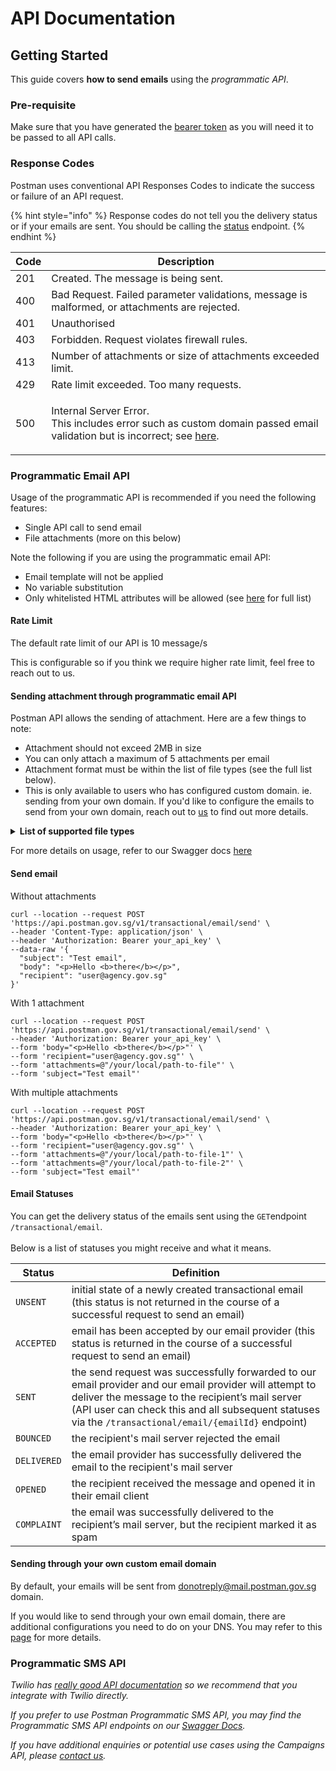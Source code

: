 # API Documentation

## Getting Started

This guide covers **how to send emails** using the _programmatic_ _API_.

### Pre-requisite

Make sure that you have generated the [bearer token](broken-reference) as you will need it to be passed to all API calls.

### Response Codes

Postman uses conventional API Responses Codes to indicate the success or failure of an API request.

{% hint style="info" %}
Response codes do not tell you the delivery status or if your emails are sent. You should be calling the [status](https://api.postman.gov.sg/docs/#/Email/get\_transactional\_email) endpoint.&#x20;
{% endhint %}

| Code | Description                                                                                                                                                                                         |
| ---- | --------------------------------------------------------------------------------------------------------------------------------------------------------------------------------------------------- |
| 201  | Created. The message is being sent.                                                                                                                                                                 |
| 400  | Bad Request. Failed parameter validations, message is malformed, or attachments are rejected.                                                                                                       |
| 401  | Unauthorised                                                                                                                                                                                        |
| 403  | Forbidden. Request violates firewall rules.                                                                                                                                                         |
| 413  | Number of attachments or size of attachments exceeded limit.                                                                                                                                        |
| 429  | Rate limit exceeded. Too many requests.                                                                                                                                                             |
| 500  | <p>Internal Server Error. <br>This includes error such as custom domain passed email validation but is incorrect; see <a href="https://github.com/opengovsg/postmangovsg/issues/1837">here</a>.</p> |

### Programmatic Email API

Usage of the programmatic API is recommended if you need the following features:

* Single API call to send email
* File attachments (more on this below)

Note the following if you are using the programmatic email API:

* Email template will not be applied
* No variable substitution
* Only whitelisted HTML attributes will be allowed (see [here](https://github.com/opengovsg/postmangovsg/blob/15d1d853aa32457f17f400beef3e93249797f520/shared/src/templating/xss-options.ts#L30) for full list)

#### Rate Limit

The default rate limit of our API is 10 message/s

This is configurable so if you think we require higher rate limit, feel free to reach out to us.&#x20;

#### Sending attachment through programmatic email API&#x20;

Postman API allows the sending of attachment. Here are a few things to note:

* Attachment should not exceed 2MB in size
* You can only attach a maximum of 5 attachments per email
* Attachment format must be within the list of file types (see the full list below).
* This is only available to users who has configured custom domain. ie. sending from your own domain. If you'd like to configure the emails to send from your own domain, reach out to [us](https://go.gov.sg/postman-contact-us) to find out more details.&#x20;

<details>

<summary><strong>List of supported file types</strong></summary>

* asc
* avi
* bmp
* csv
* dgn
* docx
* dwf
* dwg
* dxf
* ent
* gif
* jpeg
* jpg
* mpeg
* mpg
* mpp
* odb
* odf
* odg
* ods
* pdf
* png
* pptx
* rtf
* sxc
* sxd
* sxi
* sxw
* tif
* tiff
* txt
* wmv
* xlsx

</details>

For more details on usage, refer to our Swagger docs [here](https://api.postman.gov.sg/docs/#/Email/post\_transactional\_email\_send)

#### Send email

Without attachments

```
curl --location --request POST 'https://api.postman.gov.sg/v1/transactional/email/send' \
--header 'Content-Type: application/json' \
--header 'Authorization: Bearer your_api_key' \
--data-raw '{
  "subject": "Test email",
  "body": "<p>Hello <b>there</b></p>",
  "recipient": "user@agency.gov.sg"
}'
```

With 1 attachment

```
curl --location --request POST 'https://api.postman.gov.sg/v1/transactional/email/send' \
--header 'Authorization: Bearer your_api_key' \
--form 'body="<p>Hello <b>there</b></p>"' \
--form 'recipient="user@agency.gov.sg"' \
--form 'attachments=@"/your/local/path-to-file"' \
--form 'subject="Test email"'
```

With multiple attachments

```
curl --location --request POST 'https://api.postman.gov.sg/v1/transactional/email/send' \
--header 'Authorization: Bearer your_api_key' \
--form 'body="<p>Hello <b>there</b></p>"' \
--form 'recipient="user@agency.gov.sg"' \
--form 'attachments=@"/your/local/path-to-file-1"' \
--form 'attachments=@"/your/local/path-to-file-2"' \
--form 'subject="Test email"'
```

#### Email Statuses

You can get the delivery status of the emails sent using the `GET`endpoint `/transactional/email`. \
\
Below is a list of statuses you might receive and what it means.

| Status      | Definition                                                                                                                                                                                                                                                          |
| ----------- | ------------------------------------------------------------------------------------------------------------------------------------------------------------------------------------------------------------------------------------------------------------------- |
| `UNSENT`    | initial state of a newly created transactional email (this status is not returned in the course of a successful request to send an email)                                                                                                                           |
| `ACCEPTED`  | email has been accepted by our email provider (this status is returned in the course of a successful request to send an email)                                                                                                                                      |
| `SENT`      | the send request was successfully forwarded to our email provider and our email provider will attempt to deliver the message to the recipient’s mail server (API user can check this and all subsequent statuses via the `/transactional/email/{emailId}` endpoint) |
| `BOUNCED`   | the recipient's mail server rejected the email                                                                                                                                                                                                                      |
| `DELIVERED` | the email provider has successfully delivered the email to the recipient's mail server                                                                                                                                                                              |
| `OPENED`    | the recipient received the message and opened it in their email client                                                                                                                                                                                              |
| `COMPLAINT` | the email was successfully delivered to the recipient’s mail server, but the recipient marked it as spam                                                                                                                                                            |

#### Sending through your own custom email domain

By default, your emails will be sent from donotreply@mail.postman.gov.sg domain.

If you would like to send through your own email domain, there are additional configurations you need to do on your DNS. You may refer to this [page](api-faq.md#how-to-set-up-custom-domain) for more details. &#x20;

### Programmatic SMS API

_Twilio has_ [_really good API documentation_](https://www.twilio.com/docs/sms) _so we  recommend that you integrate with Twilio directly._&#x20;

_If you prefer to use Postman Programmatic SMS API, you may find the Programmatic SMS API endpoints on our_ [_Swagger Docs_](https://api.postman.gov.sg/docs/#/SMS/post\_transactional\_sms\_send)_._&#x20;

_If you have additional enquiries or potential use cases using the Campaigns API, please_ [_contact us_](https://go.gov.sg/postman-contact-us)_._&#x20;

###







###
